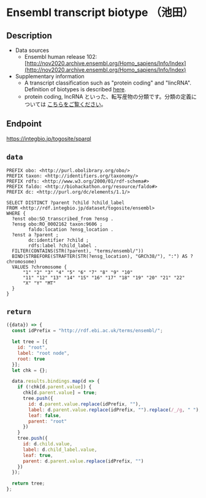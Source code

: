 # Ensembl transcript biotype （池田）

## Description

- Data sources
    - Ensembl human release 102: [http://nov2020.archive.ensembl.org/Homo_sapiens/Info/Index](http://nov2020.archive.ensembl.org/Homo_sapiens/Info/Index)
- Supplementary information
 	- A transcript classification such as "protein coding" and "lincRNA". Definition of biotypes is described [here](http://useast.ensembl.org/info/genome/genebuild/biotypes.html).
	- protein coding, lncRNA といった、転写産物の分類です。分類の定義については [こちらをご覧ください](http://useast.ensembl.org/info/genome/genebuild/biotypes.html)。

## Endpoint

https://integbio.jp/togosite/sparql

## `data`

```sparql
PREFIX obo: <http://purl.obolibrary.org/obo/>
PREFIX taxon: <http://identifiers.org/taxonomy/>
PREFIX rdfs: <http://www.w3.org/2000/01/rdf-schema#>
PREFIX faldo: <http://biohackathon.org/resource/faldo#>
PREFIX dc: <http://purl.org/dc/elements/1.1/>

SELECT DISTINCT ?parent ?child ?child_label
FROM <http://rdf.integbio.jp/dataset/togosite/ensembl>
WHERE {
  ?enst obo:SO_transcribed_from ?ensg .
  ?ensg obo:RO_0002162 taxon:9606 ;
        faldo:location ?ensg_location .
  ?enst a ?parent ;
        dc:identifier ?child ;
        rdfs:label ?child_label .
  FILTER(CONTAINS(STR(?parent), "terms/ensembl/"))
  BIND(STRBEFORE(STRAFTER(STR(?ensg_location), "GRCh38/"), ":") AS ?chromosome)
  VALUES ?chromosome {
      "1" "2" "3" "4" "5" "6" "7" "8" "9" "10"
      "11" "12" "13" "14" "15" "16" "17" "18" "19" "20" "21" "22"
      "X" "Y" "MT"
  }
}

```

## `return`

```javascript
({data}) => {
  const idPrefix = "http://rdf.ebi.ac.uk/terms/ensembl/";

  let tree = [{
    id: "root",
    label: "root node",
    root: true
  }];
  let chk = {};

  data.results.bindings.map(d => {
    if (!chk[d.parent.value]) {
      chk[d.parent.value] = true;
      tree.push({
        id: d.parent.value.replace(idPrefix, ""),
        label: d.parent.value.replace(idPrefix, "").replace(/_/g, " "),
        leaf: false,
        parent: "root"
      })
    }
    tree.push({
      id: d.child.value,
      label: d.child_label.value,
      leaf: true,
      parent: d.parent.value.replace(idPrefix, "")
    })
  });

  return tree;
};
```
